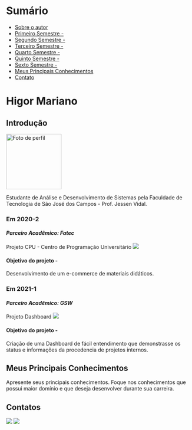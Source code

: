 # Sumário

* [Sobre o autor](#introdução)
* [Primeiro Semestre - ](#em-2020-2)
* [Segundo Semestre - ](#em-2021-1)
* [Terceiro Semestre - ](#em-2021-2)
* [Quarto Semestre - ](#em-2022-1)
* [Quinto Semestre - ](#em-2022-2)
* [Sexto Semestre - ](#em-2023-1)
* [Meus Principais Conhecimentos](#meus-principais-conhecimentos)
* [Contato](#contato)

# Higor Mariano

## Introdução  
<div>
	<img src="https://avatars.githubusercontent.com/u/72944799?v=4" alt="Foto de perfil" width=150 height=150/>
	<p>Estudante de Análise e Desenvolvimento de Sistemas pela Faculdade de Tecnologia de São José dos Campos - Prof. Jessen Vidal.</p>
</div>

### Em 2020-2

#### *Parceiro Acadêmico: Fatec*
Projeto CPU - Centro de Programação Universitário [<img src= "https://img.shields.io/badge/github-%23121011.svg?style=for-the-badge&logo=github&logoColor=white"/>](https://github.com/cpusfatec/cpusfatec)

#### Objetivo do projeto -
Desenvolvimento de um e-commerce de materiais didáticos.

### Em 2021-1

#### *Parceiro Acadêmico: GSW*
Projeto Dashboard [<img src= "https://img.shields.io/badge/github-%23121011.svg?style=for-the-badge&logo=github&logoColor=white"/>](https://github.com/cpusfatec/DashBoard)

#### Objetivo do projeto -
Criação de uma Dashboard de fácil entendimento que demonstrasse os status e informações da procedencia de projetos internos.

## Meus Principais Conhecimentos
Apresente seus principais conhecimentos. Foque nos conhecimentos que possui maior domínio e que deseja desenvolver durante sua carreira. 

## Contatos
[<img src= "https://img.shields.io/badge/github-%23121011.svg?style=for-the-badge&logo=github&logoColor=white"/>](https://github.com/Higor-SM)
[<img src="https://img.shields.io/badge/linkedin-%230077B5.svg?&style=for-the-badge&logo=linkedin&logoColor=white" />](https://www.linkedin.com/in/higor-mariano-5587b81b8/)